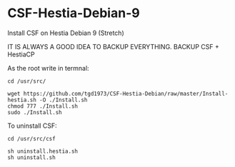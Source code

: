# CSF-Hestia-Debian-9
Install CSF on Hestia Debian 9 (Stretch)

IT IS ALWAYS A GOOD IDEA TO BACKUP EVERYTHING. BACKUP CSF + HestiaCP

As the root write in termnal:
```
cd /usr/src/
```
```
wget https://github.com/tgd1973/CSF-Hestia-Debian/raw/master/Install-hestia.sh -O ./Install.sh
chmod 777 ./Install.sh
sudo ./Install.sh
```

To uninstall CSF:
```
cd /usr/src/csf
```
```
sh uninstall.hestia.sh
sh uninstall.sh
```
